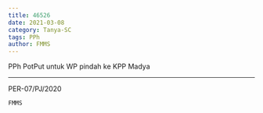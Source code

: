 ```yaml
---
title: 46526
date: 2021-03-08
category: Tanya-SC
tags: PPh
author: FMMS
---
```


PPh PotPut untuk WP pindah ke KPP Madya

---

PER-07/PJ/2020

`FMMS`
